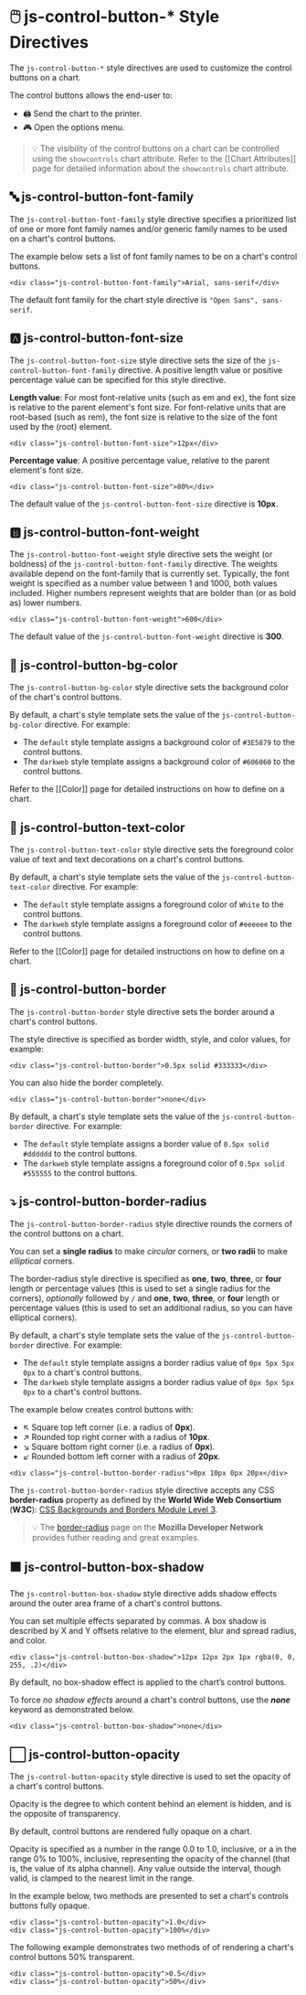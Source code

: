 # 🖱️ js-control-button-* Style Directives

The `js-control-button-*` style directives are used to customize the control buttons on a chart.

The control buttons allows the end-user to:

 - 🖨️ Send the chart to the printer.
 - 🎮 Open the options menu.

> 💡 The visibility of the control buttons on a chart can be controlled using the `showcontrols` chart attribute. Refer to the [[Chart Attributes]] page for detailed information about the `showcontrols` chart attribute.

## 🔤 js-control-button-font-family

The `js-control-button-font-family` style directive specifies a prioritized list of one or more font family names and/or generic family names to be used on a chart's control buttons.

The example below sets a list of font family names to be on a chart's control buttons.

```
<div class="js-control-button-font-family">Arial, sans-serif</div>
```

The default font family for the chart style directive is `"Open Sans", sans-serif`.

## 🅰️ js-control-button-font-size

The `js-control-button-font-size` style directive sets the size of the `js-control-button-font-family` directive. A positive length value or positive percentage value can be specified for this style directive.

**Length value**: For most font-relative units (such as em and ex), the font size is relative to the parent element's font size. For font-relative units that are root-based (such as rem), the font size is relative to the size of the font used by the <html> (root) element.

```
<div class="js-control-button-font-size">12px</div>
```

**Percentage value**: A positive percentage value, relative to the parent element's font size.

```
<div class="js-control-button-font-size">80%</div>
```

The default value of the `js-control-button-font-size` directive is **10px**.

## 🅱️ js-control-button-font-weight

The `js-control-button-font-weight` style directive sets the weight (or boldness) of the `js-control-button-font-family` directive. The weights available depend on the font-family that is currently set. Typically, the font weight is specified as a number value between 1 and 1000, both values included. Higher numbers represent weights that are bolder than (or as bold as) lower numbers.

```
<div class="js-control-button-font-weight">600</div>
```

The default value of the `js-control-button-font-weight` directive is **300**.

## 🎨 js-control-button-bg-color

The `js-control-button-bg-color` style directive sets the background color of the chart's control buttons.

By default, a chart's style template sets the value of the `js-control-button-bg-color` directive. For example:

 - The `default` style template assigns a background color of `#3E5879` to the control buttons.
 - The `darkweb` style template assigns a background color of `#606060` to the control buttons.

Refer to the [[Color]] page for detailed instructions on how to define on a chart.

## 🎨 js-control-button-text-color

The `js-control-button-text-color` style directive sets the foreground color value of text and text decorations on a chart's control buttons.

By default, a chart's style template sets the value of the `js-control-button-text-color` directive. For example:

 - The `default` style template assigns a foreground color of `White` to the control buttons.
 - The `darkweb` style template assigns a foreground color of `#eeeeee` to the control buttons.

Refer to the [[Color]] page for detailed instructions on how to define on a chart.

## 🔲 js-control-button-border

The `js-control-button-border` style directive sets the border around a chart's control buttons.

The style directive is specified as border width, style, and color values, for example:

```
<div class="js-control-button-border">0.5px solid #333333</div>
```

You can also hide the border completely.

```
<div class="js-control-button-border">none</div>
```

By default, a chart's style template sets the value of the `js-control-button-border` directive. For example:

 - The `default` style template assigns a border value of `0.5px solid #dddddd` to the control buttons.
 - The `darkweb` style template assigns a foreground color of `0.5px solid #555555` to the control buttons.

## ⤵️ js-control-button-border-radius

The `js-control-button-border-radius` style directive rounds the corners of the control buttons on a chart.

You can set a **single radius** to make *circular* corners, or **two radii** to make *elliptical* corners.

The border-radius style directive is specified as **one**, **two**, **three**, or **four** length or percentage values (this is used to set a single radius for the corners), *optionally* followed by `/` and **one**, **two**, **three**, or **four** length or percentage values (this is used to set an additional radius, so you can have elliptical corners).

By default, a chart's style template sets the value of the `js-control-button-border` directive. For example:

 - The `default` style template assigns a border radius value of `0px 5px 5px 0px` to a chart's control buttons.
 - The `darkweb` style template assigns a border radius value of `0px 5px 5px 0px` to a chart's control buttons.

The example below creates control buttons with:

 - ↖️ Square top left corner (i.e. a radius of **0px**).
 - ↗️ Rounded top right corner with a radius of **10px**.
 - ↘️ Square bottom right corner (i.e. a radius of **0px**).
 - ↙️ Rounded bottom left corner with a radius of **20px**.

```
<div class="js-control-button-border-radius">0px 10px 0px 20px</div>
```

The `js-control-button-border-radius` style directive accepts any CSS **border-radius** property as defined by the **World Wide Web Consortium** (**W3C**): [CSS Backgrounds and Borders Module Level 3](https://drafts.csswg.org/css-backgrounds/#border-radius).

> 💡 The [border-radius](https://developer.mozilla.org/en-US/docs/Web/CSS/border-radius) page on the **Mozilla Developer Network** provides futher reading and great examples.

## ⬛ js-control-button-box-shadow

The `js-control-button-box-shadow` style directive adds shadow effects around the outer area frame of a chart's control buttons.

You can set multiple effects separated by commas. A box shadow is described by X and Y offsets relative to the element, blur and spread radius, and color.

```
<div class="js-control-button-box-shadow">12px 12px 2px 1px rgba(0, 0, 255, .2)</div>
```

By default, no box-shadow effect is applied to the chart’s control buttons.

To force *no shadow effects* around a chart's control buttons, use the ***none*** keyword as demonstrated below.

```
<div class="js-control-button-box-shadow">none</div>
```

## ⬜ js-control-button-opacity

The `js-control-button-opacity` style directive is used to set the opacity of a chart's control buttons.

Opacity is the degree to which content behind an element is hidden, and is the opposite of transparency.

By default, control buttons are rendered fully opaque on a chart.

Opacity is specified as a number in the range 0.0 to 1.0, inclusive, or a <percentage> in the range 0% to 100%, inclusive, representing the opacity of the channel (that is, the value of its alpha channel). Any value outside the interval, though valid, is clamped to the nearest limit in the range.

In the example below, two methods are presented to set a chart's controls buttons fully opaque.

```
<div class="js-control-button-opacity">1.0</div>
<div class="js-control-button-opacity">100%</div>
```

The following example demonstrates two methods of of rendering a chart's control buttons 50% transparent.

```
<div class="js-control-button-opacity">0.5</div>
<div class="js-control-button-opacity">50%</div>
```